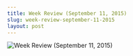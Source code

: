 ```yaml
---
title: Week Review (September 11, 2015)
slug: week-review-september-11-2015
layout: post
---
```


![Week Review (September 11, 2015)](/file_archive/WeekReview11Sept2015 "Week Review (September 11, 2015)")
